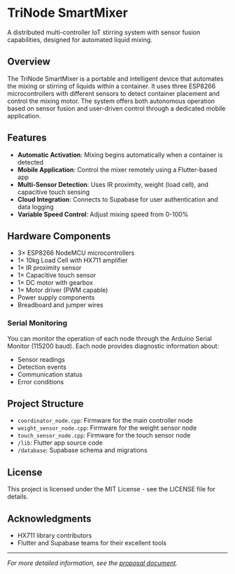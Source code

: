 # TriNode SmartMixer

A distributed multi-controller IoT stirring system with sensor fusion capabilities, designed for automated liquid mixing.

## Overview

The TriNode SmartMixer is a portable and intelligent device that automates the mixing or stirring of liquids within a container. It uses three ESP8266 microcontrollers with different sensors to detect container placement and control the mixing motor. The system offers both autonomous operation based on sensor fusion and user-driven control through a dedicated mobile application.

## Features

- **Automatic Activation**: Mixing begins automatically when a container is detected
- **Mobile Application**: Control the mixer remotely using a Flutter-based app
- **Multi-Sensor Detection**: Uses IR proximity, weight (load cell), and capacitive touch sensing
- **Cloud Integration**: Connects to Supabase for user authentication and data logging
- **Variable Speed Control**: Adjust mixing speed from 0-100%

## Hardware Components

- 3× ESP8266 NodeMCU microcontrollers
- 1× 10kg Load Cell with HX711 amplifier
- 1× IR proximity sensor
- 1× Capacitive touch sensor
- 1× DC motor with gearbox
- 1× Motor driver (PWM capable)
- Power supply components
- Breadboard and jumper wires


### Serial Monitoring

You can monitor the operation of each node through the Arduino Serial Monitor (115200 baud). Each node provides diagnostic information about:

- Sensor readings
- Detection events
- Communication status
- Error conditions

## Project Structure

- `coordinator_node.cpp`: Firmware for the main controller node
- `weight_sensor_node.cpp`: Firmware for the weight sensor node
- `touch_sensor_node.cpp`: Firmware for the touch sensor node
- `/lib`: Flutter app source code
- `/database`: Supabase schema and migrations

## License

This project is licensed under the MIT License - see the LICENSE file for details.

## Acknowledgments
- HX711 library contributors
- Flutter and Supabase teams for their excellent tools

---

*For more detailed information, see the [proposal document](proposal.md).*